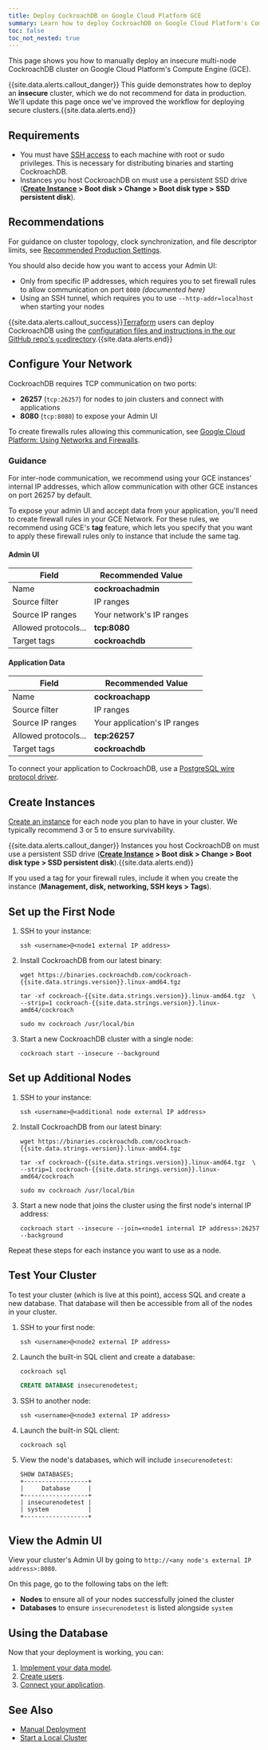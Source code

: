 ```yaml
---
title: Deploy CockroachDB on Google Cloud Platform GCE
summary: Learn how to deploy CockroachDB on Google Cloud Platform's Compute Engine.
toc: false
toc_not_nested: true
---
```


This page shows you how to manually deploy an insecure multi-node CockroachDB cluster on Google Cloud Platform's Compute Engine (GCE).

{{site.data.alerts.callout_danger}} This guide demonstrates how to deploy an <strong>insecure</strong> cluster, which we do not recommend for data in production. We'll update this page once we've improved the workflow for deploying secure clusters.{{site.data.alerts.end}}

<div id="toc"></div>

## Requirements

- You must have [SSH access](https://cloud.google.com/compute/docs/instances/connecting-to-instance) to each machine with root or sudo privileges. This is necessary for distributing binaries and starting CockroachDB.
- Instances you host CockroachDB on must use a persistent SSD drive (**[Create Instance](https://cloud.google.com/compute/docs/instances/create-start-instance) > Boot disk > Change > Boot disk type > SSD persistent disk**).

## Recommendations

For guidance on cluster topology, clock synchronization, and file descriptor limits, see [Recommended Production Settings](recommended-production-settings.html).

You should also decide how you want to access your Admin UI:

- Only from specific IP addresses, which requires you to set firewall rules to allow communication on port `8080` *(documented here)*
- Using an SSH tunnel, which requires you to use `--http-addr=localhost` when starting your nodes

{{site.data.alerts.callout_success}}<a href="https://www.terraform.io/">Terraform</a> users can deploy CockroachDB using the <a href="https://github.com/cockroachdb/cockroach/blob/master/cloud/gce">configuration files and instructions in the our GitHub repo's <code>gce</code>directory</a>.{{site.data.alerts.end}}

## Configure Your Network

CockroachDB requires TCP communication on two ports:

- **26257** (`tcp:26257`) for nodes to join clusters and connect with applications
- **8080** (`tcp:8080`) to expose your Admin UI

To create firewalls rules allowing this communication, see [Google Cloud Platform: Using Networks and Firewalls](https://cloud.google.com/compute/docs/networking).

### Guidance

For inter-node communication, we recommend using your GCE instances' internal IP addresses, which allow communication with other GCE instances on port 26257 by default.

To expose your admin UI and accept data from your application, you'll need to create firewall rules in your GCE Network. For these rules, we recommend using GCE's **tag** feature, which lets you specify that you want to apply these firewall rules only to instance that include the same tag.

#### Admin UI

| Field | Recommended Value |
|-------|-------------------|
| Name | **cockroachadmin** |
| Source filter | IP ranges |
| Source IP ranges | Your network's IP ranges |
| Allowed protocols... | **tcp:8080** |
| Target tags | **cockroachdb** |

#### Application Data

| Field | Recommended Value |
|-------|-------------------|
| Name | **cockroachapp** |
| Source filter | IP ranges |
| Source IP ranges | Your application's IP ranges |
| Allowed protocols... | **tcp:26257** |
| Target tags | **cockroachdb** |

To connect your application to CockroachDB, use a [PostgreSQL wire protocol driver](install-client-drivers.html).

## Create Instances

[Create an instance](https://cloud.google.com/compute/docs/instances/create-start-instance) for each node you plan to have in your cluster. We typically recommend 3 or 5 to ensure survivability.

{{site.data.alerts.callout_danger}} Instances you host CockroachDB on must use a persistent SSD drive (<strong><a href="https://cloud.google.com/compute/docs/instances/create-start-instance">Create Instance</a> > Boot disk > Change > Boot disk type > SSD persistent disk</strong>).{{site.data.alerts.end}}

If you used a tag for your firewall rules, include it when you create the instance (**Management, disk, networking, SSH keys > Tags**).

## Set up the First Node

1. 	SSH to your instance:

	~~~
	ssh <username>@<node1 external IP address>
	~~~

2.	Install CockroachDB from our latest binary:
	
	~~~ shell
	wget https://binaries.cockroachdb.com/cockroach-{{site.data.strings.version}}.linux-amd64.tgz
	~~~
	
	~~~
	tar -xf cockroach-{{site.data.strings.version}}.linux-amd64.tgz  \
	--strip=1 cockroach-{{site.data.strings.version}}.linux-amd64/cockroach
	~~~
	
	~~~
	sudo mv cockroach /usr/local/bin
	~~~

3. 	Start a new CockroachDB cluster with a single node:
	
	~~~
	cockroach start --insecure --background
	~~~

## Set up Additional Nodes

1. 	SSH to your instance:

	~~~
	ssh <username>@<additional node external IP address>
	~~~

2.	Install CockroachDB from our latest binary:
	
	~~~ shell
	wget https://binaries.cockroachdb.com/cockroach-{{site.data.strings.version}}.linux-amd64.tgz
	~~~
	
	~~~
	tar -xf cockroach-{{site.data.strings.version}}.linux-amd64.tgz  \
	--strip=1 cockroach-{{site.data.strings.version}}.linux-amd64/cockroach
	~~~
	
	~~~
	sudo mv cockroach /usr/local/bin
	~~~

3. 	Start a new node that joins the cluster using the first node's internal IP address:
	
	~~~
	cockroach start --insecure --join=<node1 internal IP address>:26257 --background
	~~~

Repeat these steps for each instance you want to use as a node.

## Test Your Cluster

To test your cluster (which is live at this point), access SQL and create a new database. That database will then be accessible from all of the nodes in your cluster.

1. 	SSH to your first node:

	~~~
	ssh <username>@<node2 external IP address>
	~~~

2.	Launch the built-in SQL client and create a database:
	
	~~~
	cockroach sql
	~~~
	~~~ sql
	CREATE DATABASE insecurenodetest;
	~~~

3. 	SSH to another node:

	~~~
	ssh <username>@<node3 external IP address>
	~~~

4.	Launch the built-in SQL client:
	
	~~~
	cockroach sql
	~~~

5.	View the node's databases, which will include `insecurenodetest`:
	
	~~~
	SHOW DATABASES;
	+------------------+
	|     Database     |
	+------------------+
	| insecurenodetest |
	| system           |
	+------------------+
	~~~

## View the Admin UI

View your cluster's Admin UI by going to `http://<any node's external IP address>:8080`. 

On this page, go to the following tabs on the left:

- **Nodes** to ensure all of your nodes successfully joined the cluster
- **Databases** to ensure `insecurenodetest` is listed alongside `system`

## Using the Database

Now that your deployment is working, you can:

1. [Implement your data model](sql-statements.html).
2. [Create users](grant.html).
3. [Connect your application](install-client-drivers.html).

## See Also

- [Manual Deployment](manual-deployment.html)
- [Start a Local Cluster](start-a-local-cluster.html)
